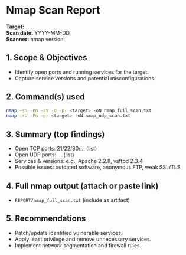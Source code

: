 # Nmap Scan Report

**Target:** <target IP or hostname>  
**Scan date:** YYYY-MM-DD  
**Scanner:** nmap version: <version>

## 1. Scope & Objectives
- Identify open ports and running services for the target.
- Capture service versions and potential misconfigurations.

## 2. Command(s) used
```bash
nmap -sS -Pn -sV -O -p- <target> -oN nmap_full_scan.txt
nmap -sU -Pn -p- <target> -oN nmap_udp_scan.txt
```

## 3. Summary (top findings)
- Open TCP ports: 21/22/80/... (list)
- Open UDP ports: ... (list)
- Services & versions: e.g., Apache 2.2.8, vsftpd 2.3.4
- Possible issues: outdated software, anonymous FTP, weak SSL/TLS

## 4. Full nmap output (attach or paste link)
- `REPORT/nmap_full_scan.txt` (include as artifact)

## 5. Recommendations
- Patch/update identified vulnerable services.
- Apply least privilege and remove unnecessary services.
- Implement network segmentation and firewall rules.
